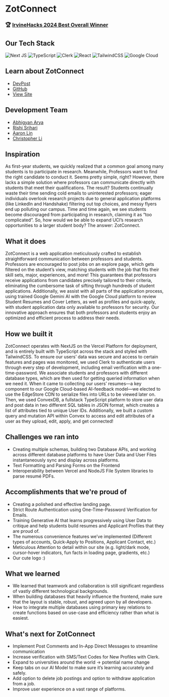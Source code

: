 # ZotConnect

### 🏆 [IrvineHacks 2024 Best Overall Winner](https://devpost.com/software/zotconnect-g6jhme)

## Our Tech Stack

![Next JS](https://img.shields.io/badge/Next-black?style=for-the-badge&logo=next.js&logoColor=white)
![TypeScript](https://img.shields.io/badge/typescript-%23007ACC.svg?style=for-the-badge&logo=typescript&logoColor=white)
![Clerk](https://img.shields.io/static/v1?style=for-the-badge&message=Clerk&color=6C47FF&logo=Clerk&logoColor=FFFFFF&label=)
![React](https://img.shields.io/badge/react-%2320232a.svg?style=for-the-badge&logo=react&logoColor=%2361DAFB)
![TailwindCSS](https://img.shields.io/badge/tailwindcss-%2338B2AC.svg?style=for-the-badge&logo=tailwind-css&logoColor=white)
![Google Cloud](https://img.shields.io/badge/GoogleCloud-%234285F4.svg?style=for-the-badge&logo=google-cloud&logoColor=white)

## Learn about ZotConnect

- [DevPost](https://devpost.com/software/zotconnect-g6jhme)
- [GitHub](https://github.com/abhi-arya1/zotconnect)
- [View Site](https://zotconnect.vercel.app)

## Development Team

- [Abhigyan Arya](https://abhiarya.net)
- [Rishi Srihari](https://www.linkedin.com/in/hrishikesh-srihari-3525061a1/)
- [Aaron Lin](https://www.linkedin.com/in/aaronlin592/)
- [Christopher Li](https://www.linkedin.com/in/chrisli191/)

## Inspiration

As first-year students, we quickly realized that a common goal among many students is to participate in research. Meanwhile, Professors want to find the right candidate to conduct it. Seems pretty simple, right? However, there lacks a simple solution where professors can communicate directly with students that meet their qualifications. The result? Students continually waste their time sending cold emails to uninterested professors; eager individuals overlook research projects due to general application platforms (like LinkedIn and Handshake) filtering out top choices, and messy flyers end up polluting our campus. Time and time again, we see students become discouraged from participating in research, claiming it as “too complicated”. So, how would we be able to expand UCI’s research opportunities to a larger student body? The answer: ZotConnect.

## What it does

ZotConnect is a web application meticulously crafted to establish straightforward communication between professors and students. Professors are encouraged to post jobs on an explore page, which gets filtered on the student’s view, matching students with the job that fits their skill sets, major, experiences, and more! This guarantees that professors receive applications from candidates precisely tailored to their criteria, eliminating the cumbersome task of sifting through hundreds of student applications. Additionally, we assist with all parts of the application process, using trained Google Gemini AI with the Google Cloud platform to review Student Resumes and Cover Letters, as well as profiles and quick-apply, with student application data only available to professors for security. Our innovative approach ensures that both professors and students enjoy an optimized and efficient process to address their needs.

## How we built it

ZotConnect operates with NextJS on the Vercel Platform for deployment, and is entirely built with TypeScript across the stack and styled with TailwindCSS. To ensure our users’ data was secure and access to certain features and pages was monitored, we used Clerk to authenticate users through every step of development, including email verification with a one-time-password. We associate students and professors with different database types, which are then used for getting queried information when we need it. When it came to collecting our users’ resumes—a key component to our Google Cloud-based AI-feedback model—we elected to use the EdgeStore CDN to serialize files into URLs to be viewed later on. Then, we used ConvexDB, a fullstack TypeScript platform to store user data and post data in two different SQL tables in JSON format, which creates a list of attributes tied to unique User IDs. Additionally, we built a custom query and mutation API within Convex to access and edit attributes of a user as they upload, edit, apply, and get connected!

## Challenges we ran into

- Creating multiple schemas, building two Database APIs, and working across different database platforms to have User Data and User Files instantaneously sync and display across platforms.
- Text Formatting and Parsing Forms on the Frontend
- Interoperability between Vercel and NodeJS File System libraries to parse resumé PDFs.

## Accomplishments that we're proud of

- Creating a polished and effective landing page.
- Strict Route Authentication using One-Time-Password Verification for Emails.
- Training Generative AI that learns progressively using User Data to critique and help students build resumes and Applicant Profiles that they are proud of.
- The numerous convenience features we’ve implemented (Different types of accounts, Quick-Apply to Positions, Applicant Contact, etc.)
- Meticulous Attention to detail within our site (e.g. light/dark mode, cursor-hover indicators, fun facts in loading page, gradients, etc.)
- Our cute logo :)

## What we learned

- We learned that teamwork and collaboration is still significant regardless of vastly different technological backgrounds.
- When building databases that heavily influence the frontend, make sure that the layout is stable, robust, and agreed upon by all developers.
- How to integrate multiple databases using primary key relations to create functions based on use-case and efficiency rather than what is easiest.

## What's next for ZotConnect

- Implement Post Comments and In-App Direct Messages to streamline communication
- Increase verification with SMS/Text Codes for New Profiles with Clerk.
- Expand to universities around the world → potential name change
- Keep tabs on our AI Model to make sure it’s learning accurately and safely.
- Add option to delete job postings and option to withdraw application from a job.
- Improve user experience on a vast range of platforms.
